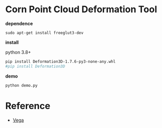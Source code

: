 # Corn Point Cloud Deformation Tool


**dependence**
```
sudo apt-get install freeglut3-dev
```

**install**

python 3.8+

```bash
pip install Deformation3D-1.7.6-py3-none-any.whl
#pip install Deformation3D
```

**demo** 

```bash
python demo.py
```


# Reference

- [Vega](https://viterbi-web.usc.edu/~jbarbic/vega/)
